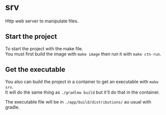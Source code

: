 # srv

Http web server to manipulate files.

## Start the project

To start the project with the make file.  
You must first build the image with `make image` then run it with `make ctn-run`.

## Get the executable

You also can build the project in a container to get an executable with `make srv`.  
It will do the same thing as `./gradlew build` but it'll do that in the container.

The executable file will be in `./app/build/distributions/` au usual with gradle.
